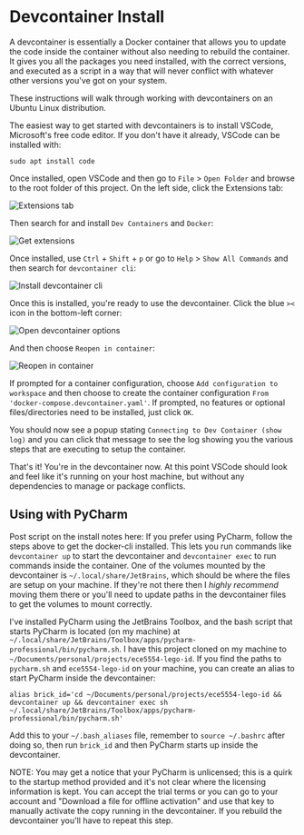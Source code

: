 # Devcontainer Install

A devcontainer is essentially a Docker container that allows you to update the code inside the container without also needing to rebuild the container. It gives you all the packages you need installed, with the correct versions, and executed as a script in a way that will never conflict with whatever other versions you've got on your system.

These instructions will walk through working with devcontainers on an Ubuntu Linux distribution. 

The easiest way to get started with devcontainers is to install VSCode, Microsoft's free code editor. If you don't have it already, VSCode can be installed with:

```
sudo apt install code
```

Once installed, open VSCode and then go to `File` > `Open Folder` and browse to the root folder of this project. On the left side, click the Extensions tab:

![Extensions tab](./imgs/devcontainer_setup-extensions_tab.png)

Then search for and install `Dev Containers` and `Docker`:

![Get extensions](./imgs/devcontainer_setup-get_extensions.png)

Once installed, use `Ctrl` + `Shift` + `p` or go to `Help` > `Show All Commands` and then search for `devcontainer cli`:

![Install devcontainer cli](./imgs/devcontainer_setup-install_devcontainer_cli.png)

Once this is installed, you're ready to use the devcontainer. Click the blue `><` icon in the bottom-left corner:

![Open devcontainer options](./imgs/devcontainer_setup-devcontainer_options.png)

And then choose `Reopen in container`: 

![Reopen in container](./imgs/devcontainer_setup-reopen_in_container.png)

If prompted for a container configuration, choose `Add configuration to workspace` and then choose to create the container configuration `From 'docker-compose.devcontainer.yaml'`. If prompted, no features or optional files/directories need to be installed, just click `OK`. 

You should now see a popup stating `Connecting to Dev Container (show log)` and you can click that message to see the log showing you the various steps that are executing to setup the container.



That's it! You're in the devcontainer now. At this point VSCode should look and feel like it's running on your host machine, but without any dependencies to manage or package conflicts. 



## Using with PyCharm

Post script on the install notes here: If you prefer using PyCharm, follow the steps above to get the docker-cli installed. This lets you run commands like `devcontainer up` to start the devcontainer and `devcontainer exec` to run commands inside the container. One of the volumes mounted by the devcontainer is `~/.local/share/JetBrains`, which should be where the files are setup on your machine. If they're not there then I *highly recommend* moving them there or you'll need to update paths in the devcontainer files to get the volumes to mount correctly. 

I've installed PyCharm using the JetBrains Toolbox, and the bash script that starts PyCharm is located (on my machine) at `~/.local/share/JetBrains/Toolbox/apps/pycharm-professional/bin/pycharm.sh`. I have this project cloned on my machine to `~/Documents/personal/projects/ece5554-lego-id`. If you find the paths to `pycharm.sh` and `ece5554-lego-id` on your machine, you can create an alias to start PyCharm inside the devcontainer:

```
alias brick_id='cd ~/Documents/personal/projects/ece5554-lego-id && devcontainer up && devcontainer exec sh ~/.local/share/JetBrains/Toolbox/apps/pycharm-professional/bin/pycharm.sh'
```

Add this to your `~/.bash_aliases` file, remember to `source ~/.bashrc` after doing so, then run `brick_id` and then PyCharm starts up inside the devcontainer.

NOTE: You may get a notice that your PyCharm is unlicensed; this is a quirk to the startup method provided and it's not clear where the licensing information is kept. You can accept the trial terms or you can go to your account and "Download a file for offline activation" and use that key to manually activate the copy running in the devcontainer. If you rebuild the devcontainer you'll have to repeat this step.